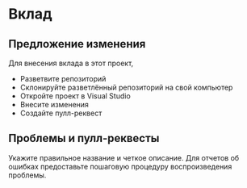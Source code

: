 # Вклад
## Предложение изменения
Для внесения вклада в этот проект,
+ Разветвите репозиторий
+ Склонируйте разветлённый репозиторий на свой компьютер
+ Откройте проект в Visual Studio
+ Внесите изменения
+ Создайте пулл-реквест
## Проблемы и пулл-реквесты
Укажите правильное название и четкое описание. Для отчетов об ошибках предоставьте пошаговую процедуру воспроизведения проблемы.
